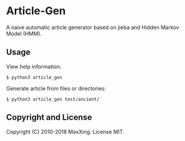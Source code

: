 # Article-Gen
A naive automatic article generator based on jieba and Hidden Markov Model (HMM).

## Usage

View help information:

```
$ python3 article_gen
```

Generate article from files or directories:

```
$ python3 article_gen test/ancient/
```

## Copyright and License

Copyright (C) 2010-2018 MaxXing. License MIT.
